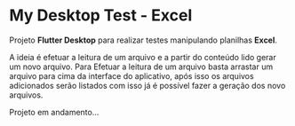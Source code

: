 # My Desktop Test - Excel

Projeto **Flutter Desktop** para realizar testes manipulando planilhas **Excel**.

A ideia é efetuar a leitura de um arquivo e a partir do conteúdo lido gerar um novo arquivo. Para Efetuar a leitura de um arquivo basta arrastar um arquivo para cima da interface do aplicativo, após isso os arquivos adicionados serão listados com isso já é possível fazer a geração dos novo arquivos.

Projeto em andamento...